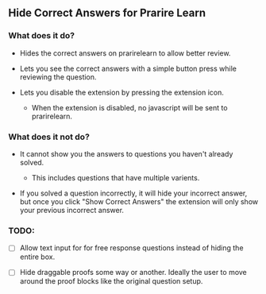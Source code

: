## Hide Correct Answers for Prarire Learn

### What does it do?

- Hides the correct answers on prarirelearn to allow better review.

- Lets you see the correct answers with a simple button press while reviewing the question.

- Lets you disable the extension by pressing the extension icon.

    - When the extension is disabled, no javascript will be sent to prarirelearn.

### What does it not do?

- It cannot show you the answers to questions you haven't already solved.

    - This includes questions that have multiple varients.

- If you solved a question incorrectly, it will hide your incorrect answer, but once you click "Show Correct Answers" the extension will only show your previous incorrect answer.

### TODO:

- [ ] Allow text input for for free response questions instead of hiding the entire box.

- [ ] Hide draggable proofs some way or another. Ideally the user to move around the proof blocks like the original question setup.